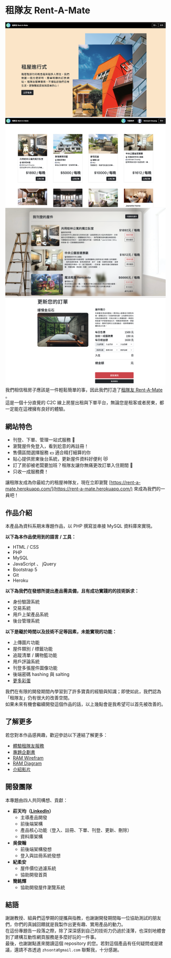# 租隊友 Rent-A-Mate

![網站首頁](home.png)
![瀏覽頁面](browse-logged.png)
![管理頁面](listings-sm-2.png)
![更新訂單](update-order.png)
我們相信租房子應該是一件輕鬆簡單的事，因此我們打造了[租隊友 Rent-A-Mate](https://rent-a-mate.herokuapp.com/) 。<br>
這是一個十分直覺的 C2C 線上房屋出租與下單平台，無論您是租客或者房東，都一定能在這裡擁有良好的體驗。

## 網站特色
* 刊登、下單、管理一站式服務 👏
* 瀏覽屋件免登入，看到尬意的再註冊！
* 售價區間選擇服務 💵 適合精打細算的你
* 貼心提供房東後台系統，更新屋件資料好便利 😻
* 訂了房卻被老闆要加班？租隊友讓你無痛更改訂單入住期間 👻
* 只收一成服務費！

讓租隊友成為你最給力的租屋神隊友，現在立即瀏覽 [https://rent-a-mate.herokuapp.com/](https://rent-a-mate.herokuapp.com/) 來成為我們的一員吧！

## 作品介紹
本產品為資科系期末專題作品，以 PHP 撰寫並串接 MySQL 資料庫來實現。

**以下為本作品使用到的語言 / 工具：**
* HTML / CSS
* PHP
* MySQL
* JavaScript 、 jQuery
* Bootstrap 5
* Git
* Heroku

**以下為我們在發想所提出產品需具備，且有成功實踐的的技術訴求：**
- 身份驗證系統
- 交易系統
- 用戶上架產品系統
- 後台管理系統

**以下是礙於時間以及技術不足等因素，未能實現的功能：**
- 上傳圖片功能
- 屋件類別 / 標籤功能
- 追蹤清單 / 購物籃功能
- 用戶評論系統
- 刊登多張屋件圖像功能
- 後端密碼 hashing 與 salting
- [更多彩蛋](https://youtu.be/dQw4w9WgXcQ)

我們在有限的開發期間內學習到了許多寶貴的經驗與知識；即使如此，我們認為「租隊友」仍有很大的改善空間。<br>
如果未來有機會繼續開發這個作品的話，以上幾點會是我希望可以首先被改善的。

## 了解更多
若您對本作品感興趣，歡迎參訪以下連結了解更多：
* [體驗租隊友服務](https://rent-a-mate.herokuapp.com/)
* [專題企劃書](https://docs.google.com/presentation/d/1e0ffrRQENIpJt2ZW6IAH-BKGnpZ3mQmffFPoZhEqSm8/edit?usp=sharing)
* [RAM Wirefram](https://whimsical.com/ram-YTskLpMFG6a5HZAzjorJ4)
* [RAM Diagram](https://miro.com/app/board/uXjVOwr4cqY=/?share_link_id=323276862411)
* [介紹影片](https://youtu.be/HGWa5t9bKm8)

## 開發團隊
本專題由四人共同構想、貢獻：
* **莊天均（[LinkedIn](https://www.linkedin.com/in/zhsont/)）**
    * 主導產品開發
    * 前後端架構
    * 產品核心功能（登入、註冊、下單、刊登、更新、刪除）
    * 資料庫架構
* **吳俊翰**
    * 前後端架構發想
    * 登入與註冊系統發想
* **紀柔安**
    * 屋件價位過濾系統
    * 協助開發首頁
* **簡銘輝**
    * 協助開發屋件瀏覽系統

## 結語

謝謝教授、組員們這學期的提攜與指教，也謝謝開發期間每一位協助測試的朋友們，你們的真誠回饋就是我製作出更有趣、實用產品的動力。<br>
在這份專題告一段落之際，除了深深感到自己的技術力仍過於淺薄，也深刻地體會到了建構互動性網頁服務是多麼好玩的一件事。<br>
最後，也謝謝點進來閱讀這個 repository 的您。若對這個產品有任何疑問或是建議，還請不吝透過 `zhsont`at`gmail.com` 聯繫我，十分感謝。
